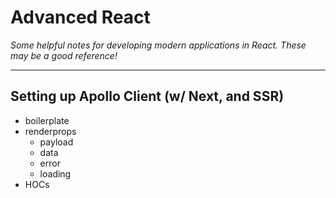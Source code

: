 # Advanced React

_Some helpful notes for developing modern applications in React. These may be a good reference!_

---

## Setting up Apollo Client (w/ Next, and SSR)

- boilerplate
- renderprops
  - payload
  - data
  - error
  - loading
- HOCs
